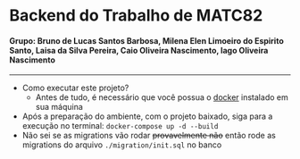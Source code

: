# Backend do Trabalho de MATC82

#### Grupo: Bruno de Lucas Santos Barbosa, Milena Elen Limoeiro do Espirito Santo, Laisa da Silva Pereira, Caio Oliveira Nascimento, Iago Oliveira Nascimento

---

- Como executar este projeto?
  - Antes de tudo, é necessário que você possua o [docker](https://docs.docker.com/engine/install/) instalado em sua máquina
- Após a preparação do ambiente, com o projeto baixado, siga para a execução no terminal:
    `docker-compose up -d --build`
- Não sei se as migrations vão rodar ~~provavelmente não~~ então rode as migrations do arquivo `./migration/init.sql` no banco
